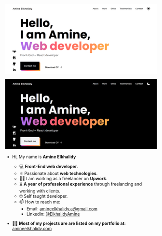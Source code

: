 ![](./light.png)   

![](./dark.png)   

- Hi, My name is **Amine Elkhalidy**
  - ‍💻 **Front-End web developer**.
  - ⚛️ Passionate about **web technologies**.
  - 👨‍💻 I am working as a freelancer on **Upwork**.
  - ⌛ **A year of professional experience** through freelancing and working with clients.
  - 🤓 Self taught developer.
  - 📫 How to reach me:
    - Email: amineelkhalidy.a@gmail.com
    - Linkedin: [@ElkhalidyAmine](https://www.linkedin.com/in/amine-elkhalidy/)
 
 - 👨‍💻 **Most of my projects are are listed on my portfolio at:** [amineelkhalidy.com](https://www.amineelkhalidy.com)

   





